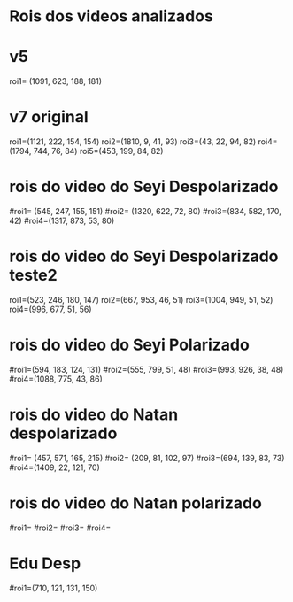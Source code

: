 
# Rois dos videos analizados 

# v5
roi1= (1091, 623, 188, 181) 

# v7 original 
roi1=(1121, 222, 154, 154) 
roi2=(1810, 9, 41, 93)
roi3=(43, 22, 94, 82)
roi4=(1794, 744, 76, 84)
roi5=(453, 199, 84, 82)


# rois do video do Seyi Despolarizado
#roi1= (545, 247, 155, 151)
#roi2= (1320, 622, 72, 80)
#roi3=(834, 582, 170, 42)
#roi4=(1317, 873, 53, 80)


# rois do video do Seyi Despolarizado teste2
roi1=(523, 246, 180, 147)
roi2=(667, 953, 46, 51)
roi3=(1004, 949, 51, 52)
roi4=(996, 677, 51, 56)


# rois do video do Seyi Polarizado
#roi1=(594, 183, 124, 131)
#roi2=(555, 799, 51, 48)
#roi3=(993, 926, 38, 48)
#roi4=(1088, 775, 43, 86)


# rois do video do Natan despolarizado
#roi1= (457, 571, 165, 215)
#roi2= (209, 81, 102, 97)
#roi3=(694, 139, 83, 73)
#roi4=(1409, 22, 121, 70)

# rois do video do Natan polarizado
#roi1= 
#roi2= 
#roi3=
#roi4=

# Edu Desp
#roi1=(710, 121, 131, 150)